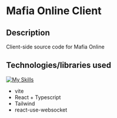 # Mafia Online Client

## Description
Client-side source code for Mafia Online

## Technologies/libraries used
[![My Skills](https://skillicons.dev/icons?i=vite,react,ts,tailwind)](https://skillicons.dev)
- vite
- React + Typescript
- Tailwind
- react-use-websocket
